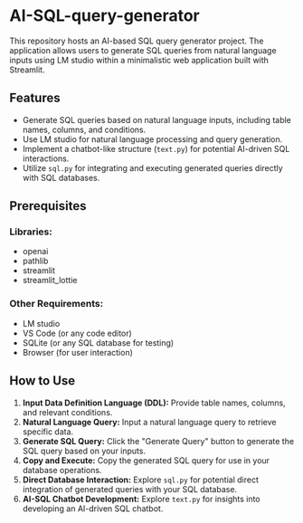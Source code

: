 # AI-SQL-query-generator

This repository hosts an AI-based SQL query generator project. The application allows users to generate SQL queries from natural language inputs using LM studio within a minimalistic web application built with Streamlit.

## Features

- Generate SQL queries based on natural language inputs, including table names, columns, and conditions.
- Use LM studio for natural language processing and query generation.
- Implement a chatbot-like structure (`text.py`) for potential AI-driven SQL interactions.
- Utilize `sql.py` for integrating and executing generated queries directly with SQL databases.

## Prerequisites

### Libraries:

- openai
- pathlib
- streamlit
- streamlit_lottie

### Other Requirements:

- LM studio
- VS Code (or any code editor)
- SQLite (or any SQL database for testing)
- Browser (for user interaction)

## How to Use

1. **Input Data Definition Language (DDL):** Provide table names, columns, and relevant conditions.
2. **Natural Language Query:** Input a natural language query to retrieve specific data.
3. **Generate SQL Query:** Click the "Generate Query" button to generate the SQL query based on your inputs.
4. **Copy and Execute:** Copy the generated SQL query for use in your database operations.
5. **Direct Database Interaction:** Explore `sql.py` for potential direct integration of generated queries with your SQL database.
6. **AI-SQL Chatbot Development:** Explore `text.py` for insights into developing an AI-driven SQL chatbot.



